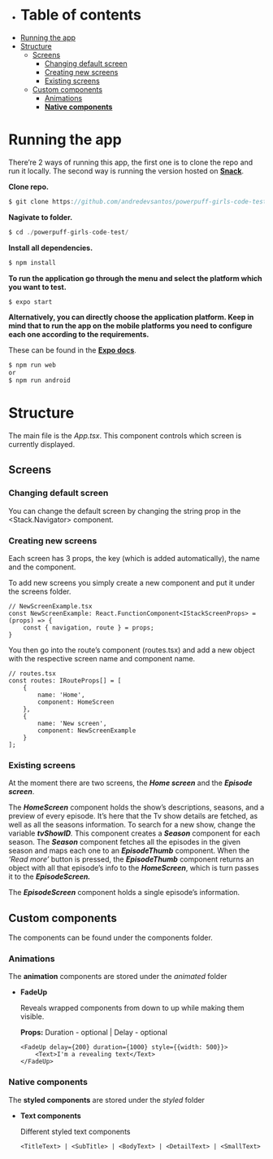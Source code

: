 - # Table of contents
- [Running the app](#running-the-app)
- [Structure](#structure)
  - [Screens](#screens)
    - [Changing default screen](#changing-default-screen)
    - [Creating new screens](#creating-new-screens)
    - [Existing screens](#existing-screens)
  - [Custom components](#custom-components)
    - [Animations](#animations)
    - [**Native components**](#native-components)

# Running the app

There’re 2 ways of running this app, the first one is to clone the repo and run it locally. The second way is running the version hosted on [**Snack**](https://snack.expo.dev/@andredevsantos/curious-truffles).

**Clone repo.**

```jsx
$ git clone https://github.com/andredevsantos/powerpuff-girls-code-test.git
```

**Nagivate to folder.**

```jsx
$ cd ./powerpuff-girls-code-test/
```

**Install all dependencies.**

```jsx
$ npm install
```

**To run the application go through the menu and select the platform which you 
want to test.**

```jsx
$ expo start
```

**Alternatively, you can directly choose the application platform. Keep in mind that to
run the app on the mobile platforms you need to configure each one according to the
requirements.**

These can be found in the **[Expo docs](https://docs.expo.dev/workflow/android-studio-emulator/)**.

```jsx
$ npm run web
or
$ npm run android
```

# Structure

The main file is the *App.tsx*. This component controls which screen is currently displayed.

## Screens

### Changing default screen

You can change the default screen by changing the string prop in the <Stack.Navigator> component.

### Creating new screens

Each screen has 3 props, the key (which is added automatically), the name and the component.

To add new screens you simply create a new component and put it under the screens folder.

```tsx
// NewScreenExample.tsx
const NewScreenExample: React.FunctionComponent<IStackScreenProps> = (props) => {
	const { navigation, route } = props;
}
```

You then go into the route’s component (routes.tsx) and add a new object with the respective screen name and component name.

```tsx
// routes.tsx
const routes: IRouteProps[] = [
    {
        name: 'Home',
        component: HomeScreen
    },
    {
        name: 'New screen',
        component: NewScreenExample
    }
];
```

### Existing screens

At the moment there are two screens, the ***Home screen*** and the ***Episode screen***.

The ***HomeScreen*** component holds the show’s descriptions, seasons, and a preview of every episode.
It’s here that the Tv show details are fetched, as well as all the seasons information.
To search for a new show, change the variable ***tvShowID**.*
This component creates a ***Season*** component for each season. The ***Season*** component fetches all the episodes in the given season and maps each one to an ***EpisodeThumb*** component.
When the *‘Read more’* button is pressed, the ***EpisodeThumb*** component returns an object with all that episode’s info to the ***HomeScreen***, which is turn passes it to the ***EpisodeScreen.***

The ***EpisodeScreen*** component holds a single episode’s information.

## Custom components

The components can be found under the components folder.

### Animations

The **animation** components are stored under the *animated* folder

- **FadeUp**
    
    Reveals wrapped components from down to up while making them visible.
    
    **Props:** Duration - optional | Delay - optional
    
    ```tsx
    <FadeUp delay={200} duration={1000} style={{width: 500}}>
    	<Text>I'm a revealing text</Text>
    </FadeUp>
    ```
    

### **Native components**

The **styled components** are stored under the *styled* folder

- **Text components**
    
    Different styled text components
    ```tsx
    <TitleText> | <SubTitle> | <BodyText> | <DetailText> | <SmallText>
    ```